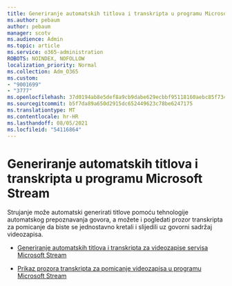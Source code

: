 ```yaml
---
title: Generiranje automatskih titlova i transkripta u programu Microsoft Stream
ms.author: pebaum
author: pebaum
manager: scotv
ms.audience: Admin
ms.topic: article
ms.service: o365-administration
ROBOTS: NOINDEX, NOFOLLOW
localization_priority: Normal
ms.collection: Adm_O365
ms.custom:
- "9001699"
- "3777"
ms.openlocfilehash: 37d0194ab8e5def8a9cb9dabe629ecbbf95118160aebc85f734a838cdc0c1893
ms.sourcegitcommit: b5f7da89a650d2915dc652449623c78be6247175
ms.translationtype: MT
ms.contentlocale: hr-HR
ms.lasthandoff: 08/05/2021
ms.locfileid: "54116864"
---
```

# <a name="generate-automatic-captions-and-a-transcript-in-microsoft-stream"></a>Generiranje automatskih titlova i transkripta u programu Microsoft Stream

Strujanje može automatski generirati titlove pomoću tehnologije automatskog prepoznavanja govora, a možete i pogledati prozor transkripta za pomicanje da biste se jednostavno kretali i slijedili uz govorni sadržaj videozapisa.

- [Generiranje automatskih titlova i transkripta za videozapise servisa Microsoft Stream](https://docs.microsoft.com/stream/portal-autogenerate-captions)

- [Prikaz prozora transkripta za pomicanje videozapisa u programu Microsoft Stream](https://docs.microsoft.com/stream/portal-configure-transcript-mode)
